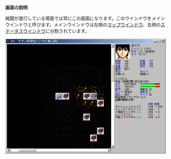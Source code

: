 **画面の説明**

戦闘が進行している場面では常にこの画面になります。このウインドウをメインウインドウと呼びます。メインウインドウは左側の[マップウインドウ](マップウインドウ.md)、右側の[ステータスウインドウ](ステータスウインドウ.md)に分割されています。

![](../images/bm6.gif)
